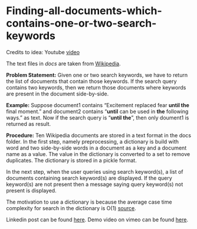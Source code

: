 # Finding-all-documents-which-contains-one-or-two-search-keywords

Credits to idea: Youtube [video](https://youtu.be/VjgLdhcmB7I?t=6517)

The text files in *docs* are taken from [Wikipedia](https://www.wikipedia.org/). 

**Problem Statement:** Given one or two search keywords, we have to return the list of documents that contain those keywords. If the search query contains two keywords, then we return those documents where keywords are present in the document side-by-side.

**Example:** Suppose document1 contains “Excitement replaced fear **until the** final moment.” and document2 contains “**until** can be used in **the** following ways.” as text. Now if the search query is “**until the**”, then only doument1 is returned as result.

**Procedure:** Ten Wikipedia documents are stored in a text format in the docs folder. In the first step, namely preprocessing, a dictionary is build with word and two side-by-side words in a document as a key and a document name as a value. The value in the dictionary is converted to a set to remove duplicates. The dictionary is stored in a pickle format.

In the next step, when the user queries using search keyword(s), a list of documents containing search keyword(s) are displayed. If the query keyword(s) are not present then a message saying query keyword(s) not present is displayed.

The motivation to use a dictionary is because the average case time complexity for search in the dictionary is O(1) [source](https://wiki.python.org/moin/TimeComplexity).

Linkedin post can be found [here](https://www.linkedin.com/posts/activity-6766261745024667648-vZJw).
Demo video on vimeo can be found [here](https://vimeo.com/511881280).
